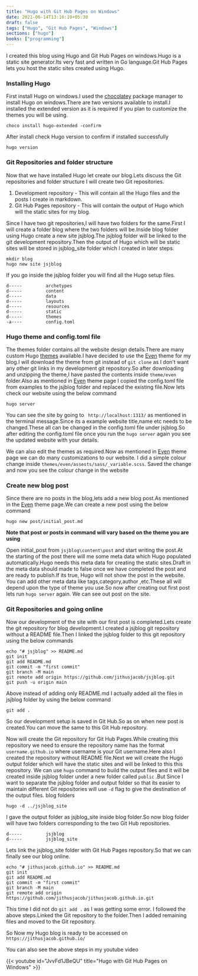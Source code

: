 ```yaml
---
title: "Hugo with Git Hub Pages on Windows"
date: 2021-06-14T13:16:19+05:30
draft: false
tags: ["Hugo", "Git Hub Pages", "Windows"]
sections: ["hugo"]
books: ["programming"]
---
```


I created this blog using Hugo and Git Hub Pages on windows.Hugo is a static site generator.Its very fast and
written in Go language.Git Hub Pages lets you host the static sites created using Hugo.

### Installing Hugo

First install Hugo on windows.I used the [chocolatey](https://chocolatey.org/) package manager to install Hugo on
windows.There are two versions available to install.I installed the extended version as it is required if you plan
to customize the themes you will be using.

```
choco install hugo-extended -confirm
```

After install check Hugo version to confirm if installed successfully

```
hugo version
```

### Git Repositories and folder structure

Now that we have installed Hugo let create our blog.Lets discuss the Git repositories and folder structure
I will create two Git repositories.

1. Development repository - This will contain all the Hugo files and the posts I create in markdown.
2. Git Hub Pages repository - This will contain the output of Hugo which will the static sites for my blog.

Since I have two git repositories,I will have two folders for the same.First I will create a folder blog where the two
folders will be.Inside blog folder using Hugo create a new site jsjblog.The jsjblog folder will be linked to the git
development repository.Then the output of Hugo which will be static sites will be stored in jsjblog_site folder which I
created in later steps.

```
mkdir blog
hugo new site jsjblog
```

If you go inside the jsjblog folder you will find all the Hugo setup files.

```
d-----         archetypes
d-----         content
d-----         data
d-----         layouts
d-----         resources
d-----         static
d-----         themes
-a----         config.toml
```

### Hugo theme and config.toml file

The themes folder contains all the website design details.There are many custom Hugo [themes](https://themes.gohugo.io/)
available.I have decided to use the [Even](https://themes.gohugo.io/hugo-theme-even/) theme for my blog.I will download the
theme from git instead of `git clone` as I don't want any other git links in my development git repository.So after
downloading and unzipping the theme,I have pasted the contents inside `theme/even` folder.Also as mentioned in
[Even](https://themes.gohugo.io/hugo-theme-even/) theme page I copied the config.toml file from examples to the jsjblog
folder and replaced the existing file.Now lets check our website using the below command

```
hugo server
```

You can see the site by going to ` http://localhost:1313/` as mentioned in the terminal message.Since its a example website
title,name etc needs to be changed.These all can be changed in the config.toml file under jsjblog.So after editing the
config.toml file once you run the `hugo server` again you see the updated website with your details.

We can also edit the themes as required.Now as mentioned in [Even](https://themes.gohugo.io/hugo-theme-even/) theme page we
can do many customizations to our website. I did a simple colour change inside `themes/even/assests/sass/_variable.scss`.
Saved the change and now you see the colour change in the website

### Create new blog post

Since there are no posts in the blog,lets add a new blog post.As mentioned in the [Even](https://themes.gohugo.io/hugo-theme-even/) theme page.We can create a new post using the below command

```
hugo new post/initial_post.md
```

**Note that post or posts in command will vary based on the theme you are using**

Open initial_post from `jsjblog\content\post` and start writing the post.At the starting of the post there will me some meta
data which Hugo populated automatically.Hugo needs this meta data for creating the static sites.Draft in the meta data should
made to false once we have completed the post and are ready to publish.If its true, Hugo will not show the post in the website.
You can add other meta data like tags,category,author ,etc.These all will depend upon the type of theme you use.So now after
creating out first post lets run `hugo server` again. We can see out post on the site.

### Git Repositories and going online

Now our development of the site with our first post is completed.Lets create the git repository for blog development.I created
a jsjblog git repository without a README file.Then I linked the jsjblog folder to this git repository using the below
commands

```
echo "# jsjblog" >> README.md
git init
git add README.md
git commit -m "first commit"
git branch -M main
git remote add origin https://github.com/jithusjacob/jsjblog.git
git push -u origin main
```

Above instead of adding only README.md I actually added all the files in jsjblog folder by using the below command

```
git add .
```

So our development setup is saved in Git Hub.So as on when new post is created.You can move the same to this Git Hub
repository.

Now will create the Git repository for Git Hub Pages.While creating this repository we need to ensure the repository name
has the format `username.github.io` where username is your Git username.Here also I created the repository without README
file.Next we will create the Hugo output folder which will have the static sites and will be linked to this this repository.
We can use `hugo` command to build the output files and it will be created inside jsjblog folder under a new folder called
`public` .But Since I want to separate the jsjblog folder and output folder so that its easier to maintain different Git
repositories will use `-d` flag to give the destination of the output files.
blog folders

```
hugo -d ../jsjblog_site
```

I gave the output folder as jsjblog_site inside blog folder.So now blog folder will have two folders corresponding to the
two Git Hub repositories.

```
d-----         jsjblog
d-----         jsjblog_site
```

Lets link the jsjblog_site folder with Git Hub Pages repository.So that we can finally see our blog online.

```
echo "# jithusjacob.github.io" >> README.md
git init
git add README.md
git commit -m "first commit"
git branch -M main
git remote add origin https://github.com/jithusjacob/jithusjacob.github.io.git
```

This time I did not do `git add .` as I was getting some error. I followed the above steps.Linked the Git repository to the
folder.Then I added remaining files and moved to the Git repository.

So Now my Hugo blog is ready to be accessed on `https://jithusjacob.github.io/`

You can also see the above steps in my youtube video

{{< youtube id="JvvFd1JBeQU" title="Hugo with Git Hub Pages on Windows" >}}
